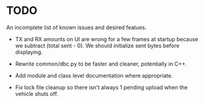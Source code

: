 TODO
======

An incomplete list of known issues and desired featues.

- TX and RX amounts on UI are wrong for a few frames at startup because we
  subtract (total sent - 0). We should initialize sent bytes before displaying.

- Rewrite common/dbc.py to be faster and cleaner, potentially in C++.

- Add module and class level documentation where appropriate.

- Fix lock file cleanup so there isn't always 1 pending upload when the vehicle
  shuts off.
